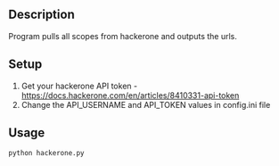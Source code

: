 ## Description
Program pulls all scopes from hackerone and outputs the urls.

## Setup
1) Get your hackerone API token - https://docs.hackerone.com/en/articles/8410331-api-token
2) Change the API_USERNAME and API_TOKEN values in config.ini file

## Usage
```
python hackerone.py
```

